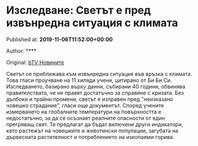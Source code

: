 
# Изследване: Светът е пред извънредна ситуация с климата

Published at: **2019-11-06T11:52:00+00:00**

Author: ****

Original: [bTV Новините](https://btvnovinite.bg/svetut/izsledvane-svetat-e-pred-izvanredna-situacija-s-klimata.html)

Светът се приближава към извънредна ситуация във връзка с климата. Това гласи проучване на 11 хиляди учени, цитирано от Би Би Си.
Изследването, базирано върху данни, събирани 40 години, обвинява правителствата, че не правят достатъчно за справяне с кризата.
Без дълбоки и трайни промени, светът е изправен пред "неизказано човешко страдание", гласи още документът.
Според учените измерването на глобалните температури на повърхността е недостатъчно, за да се осъзнаят реалните опасности от един прегряващ свят.
Те предлагат да бъдат включени други индикатори, като растежът на човешките и животински популации, загубата на дървесната растителност и потреблението на изкопаеми горива.

